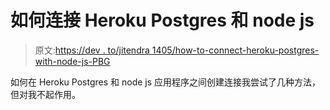 # 如何连接 Heroku Postgres 和 node js

> 原文:[https://dev . to/jitendra 1405/how-to-connect-heroku-postgres-with-node-js-PBG](https://dev.to/jitendra1405/how-to-connect-heroku-postgres-with-node-js-pbg)

如何在 Heroku Postgres 和 node js 应用程序之间创建连接我尝试了几种方法，但对我不起作用。